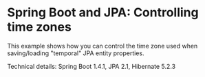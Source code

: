 # Spring Boot and JPA: Controlling time zones

This example shows how you can control the time zone used when saving/loading "temporal" JPA entity properties.

Technical details: Spring Boot 1.4.1, JPA 2.1, Hibernate 5.2.3

